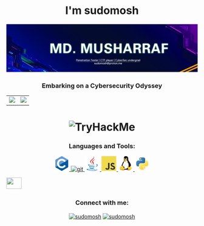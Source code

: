 <h1 align="center">I'm sudomosh</h1>
<div align="center"> <img src ="https://github.com/sudomosh/sudomosh/blob/main/1680626578028.jpeg"> </div>
<h3 align="center">Embarking on a Cybersecurity Odyssey</h3>




<table  align="center" ><tr><td><img src="https://github-readme-stats.vercel.app/api/top-langs/?username=sudomosh&layout=compact&theme=dark&show_icons=true"/></td><td><img src="http://github-readme-streak-stats.herokuapp.com?user=sudomosh&theme=dark"/></td></tr></table>

<h1 align = "center"><img src="https://tryhackme-badges.s3.amazonaws.com/sudomosh.png" alt="TryHackMe"></h1>

<h3 align="center">Languages and Tools:</h3>
<p align="center"> <a href="https://www.cprogramming.com/" target="_blank" rel="noreferrer"> <img src="https://raw.githubusercontent.com/devicons/devicon/master/icons/c/c-original.svg" alt="c" width="40" height="40"/> </a> <a href="https://git-scm.com/" target="_blank" rel="noreferrer"> <img src="https://www.vectorlogo.zone/logos/git-scm/git-scm-icon.svg" alt="git" width="40" height="40"/> </a> <a href="https://www.java.com" target="_blank" rel="noreferrer"> <img src="https://raw.githubusercontent.com/devicons/devicon/master/icons/java/java-original.svg" alt="java" width="40" height="40"/> </a> <a href="https://developer.mozilla.org/en-US/docs/Web/JavaScript" target="_blank" rel="noreferrer"> <img src="https://raw.githubusercontent.com/devicons/devicon/master/icons/javascript/javascript-original.svg" alt="javascript" width="40" height="40"/> </a> <a href="https://www.linux.org/" target="_blank" rel="noreferrer"> <img src="https://raw.githubusercontent.com/devicons/devicon/master/icons/linux/linux-original.svg" alt="linux" width="40" height="40"/> </a> <a href="https://www.python.org" target="_blank" rel="noreferrer"> <img src="https://raw.githubusercontent.com/devicons/devicon/master/icons/python/python-original.svg" alt="python" width="40" height="40"/> </a> </p>

<img src="https://tryhackme.com/img/badges/streak30.svg"  height="30" width="40">
<h3 align="center">Connect with me:</h3>
<p align="center">
<a href="https://linkedin.com/in/sudomosh" target="blank"><img align="center" src="https://raw.githubusercontent.com/rahuldkjain/github-profile-readme-generator/master/src/images/icons/Social/linked-in-alt.svg" alt="sudomosh" height="30" width="40" /></a>
<a href="https://instagram.com/sudomosh" target="blank"><img align="center" src="https://raw.githubusercontent.com/rahuldkjain/github-profile-readme-generator/master/src/images/icons/Social/instagram.svg" alt="sudomosh" height="30" width="40" /></a>
</p>
